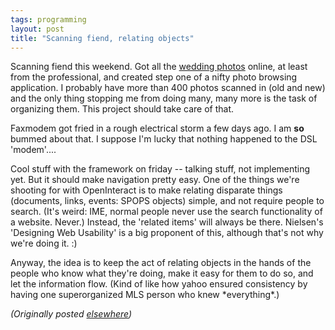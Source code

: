```yaml
---
tags: programming
layout: post
title: "Scanning fiend, relating objects"
---
```




<p>Scanning fiend this weekend. Got all the <a
href="http://www.cwinters.com/wedding/">wedding photos</a>
online, at least from the professional, and created step one
of a nifty photo browsing application. I probably have more
than 400 photos scanned in (old and new) and the only thing
stopping me from doing many, many more is the task of
organizing them. This project should take care of that.

<p>Faxmodem got fried in a rough electrical storm a few days
ago. I am <b>so</b> bummed about that. I suppose I'm lucky
that nothing happened to the DSL 'modem'....

<p>Cool stuff with the framework on friday -- talking stuff,
not implementing yet. But it should make navigation pretty
easy. One of the things we're shooting for with OpenInteract
is to make relating disparate things (documents, links,
events: SPOPS objects) simple,
and not require people to search. (It's weird: IME, normal
people never use the search functionality of a website.
Never.) Instead, the 'related items' will always be there.
Nielsen's 'Designing Web Usability' is a big proponent of
this, although that's not why we're doing it. :)

<p>Anyway, the idea is to keep the act of relating objects
in the hands
of the people who know what they're doing, make it easy for
them to do so, and let the information flow. (Kind of like
how yahoo ensured consistency by having one superorganized
MLS person who knew *everything*.) 

<p><em>(Originally posted <a href="http://www.advogato.org/person/cwinters/diary.html?start=12">elsewhere</a>)</em></p>


